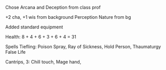 
Chose Arcana and Deception from class prof


+2 cha, +1 wis from background
Perception Nature from bg


Added standard equipment

Health: 8 + 4 + 6 + 3 + 6 + 4 = 31




Spells
Tiefling: Poison Spray, Ray of Sickness, Hold Person, Thaumaturgy
False Life

Cantrips, 3: Chill touch, Mage hand, 